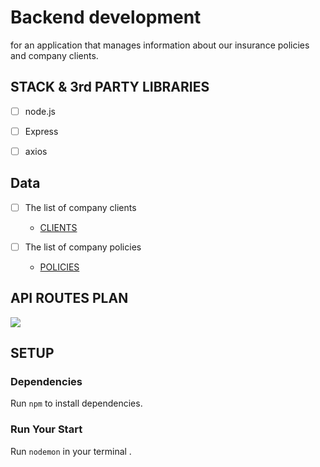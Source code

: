 # Backend development
for an application that manages information about our insurance policies and company clients.


## STACK & 3rd PARTY LIBRARIES
  - [ ] node.js
  - [ ] Express
  - [ ] axios


## Data
  - [ ] The list of company clients
    - [CLIENTS](http://www.mocky.io/v2/5808862710000087232b75ac)

  - [ ] The list of company policies
    - [POLICIES](http://www.mocky.io/v2/580891a4100000e8242b75c5)


## API ROUTES PLAN
  
   ![](/readme/routes.png)
   

## SETUP

### Dependencies
Run `npm` to install dependencies.


### Run Your Start
Run `nodemon` in your terminal .


